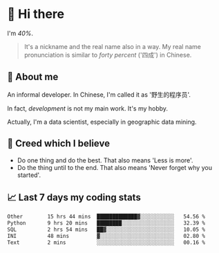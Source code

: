 # 👋 Hi there

I'm *40%*.

> It's a nickname and the real name also in a way.
> My real name pronunciation is similar to *forty percent* ('四成') in Chinese.

## :speech_balloon: About me

An informal developer. In Chinese, I'm called it as '野生的程序员'.

In fact, _development_ is not my main work. It's my hobby.

Actually, I'm a data scientist, especially in geographic data mining.

## :see_no_evil: Creed which I believe

- Do one thing and do the best. That also means 'Less is more'.
- Do the thing until to the end. That also means 'Never forget why you started'.

## :chart_with_upwards_trend: Last 7 days my coding stats

<!--START_SECTION:waka-->

```txt
Other        15 hrs 44 mins  █████████████▓░░░░░░░░░░░   54.56 %
Python       9 hrs 20 mins   ████████░░░░░░░░░░░░░░░░░   32.39 %
SQL          2 hrs 54 mins   ██▓░░░░░░░░░░░░░░░░░░░░░░   10.05 %
INI          48 mins         ▓░░░░░░░░░░░░░░░░░░░░░░░░   02.80 %
Text         2 mins          ░░░░░░░░░░░░░░░░░░░░░░░░░   00.16 %
```

<!--END_SECTION:waka-->
